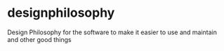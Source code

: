 # designphilosophy
Design Philosophy for the software to make it easier to use and maintain and other good things
